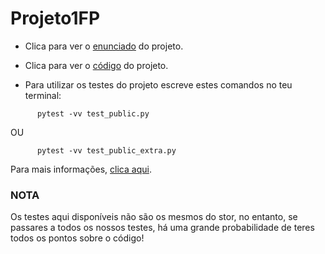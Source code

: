 # Projeto1FP

- Clica para ver o [enunciado](https://github.com/DuarteCruz6/Projeto1FP/blob/main/FP-2023-P1.pdf) do projeto. 

- Clica para ver o [código](https://github.com/DuarteCruz6/Projeto1FP/blob/main/projeto.py) do projeto. 

- Para utilizar os testes do projeto escreve estes comandos no teu terminal:
```
      pytest -vv test_public.py
```
   OU 
```
      pytest -vv test_public_extra.py
```
   Para mais informações, [clica aqui](https://docs.pytest.org/en/7.4.x/getting-started.html).

### NOTA
Os testes aqui disponíveis não são os mesmos do stor, no entanto, se passares a todos os nossos testes, há uma grande probabilidade de teres todos os pontos sobre o código!
